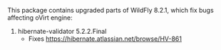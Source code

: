 This package contains upgraded parts of WildFly 8.2.1, which fix bugs
affecting oVirt engine:

1. hibernate-validator 5.2.2.Final
     - Fixes https://hibernate.atlassian.net/browse/HV-861

